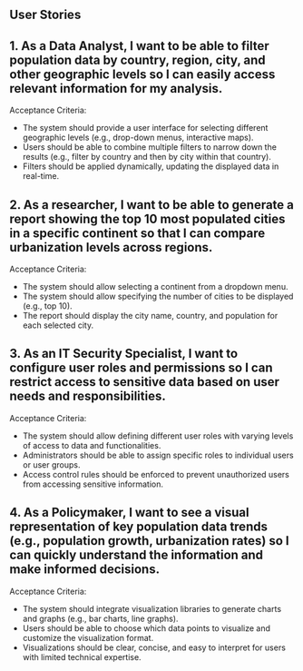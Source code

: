 ## User Stories

## 1. As a Data Analyst, I want to be able to filter population data by country, region, city, and other geographic levels so I can easily access relevant information for my analysis.

Acceptance Criteria:

- The system should provide a user interface for selecting different geographic levels (e.g., drop-down menus, interactive maps).
- Users should be able to combine multiple filters to narrow down the results (e.g., filter by country and then by city within that country).
- Filters should be applied dynamically, updating the displayed data in real-time.


## 2. As a researcher, I want to be able to generate a report showing the top 10 most populated cities in a specific continent so that I can compare urbanization levels across regions.

Acceptance Criteria:

- The system should allow selecting a continent from a dropdown menu.
- The system should allow specifying the number of cities to be displayed (e.g., top 10).
- The report should display the city name, country, and population for each selected city.

## 3. As an IT Security Specialist, I want to configure user roles and permissions so I can restrict access to sensitive data based on user needs and responsibilities.

Acceptance Criteria:

- The system should allow defining different user roles with varying levels of access to data and functionalities.
- Administrators should be able to assign specific roles to individual users or user groups.
- Access control rules should be enforced to prevent unauthorized users from accessing sensitive information.

## 4. As a Policymaker, I want to see a visual representation of key population data trends (e.g., population growth, urbanization rates) so I can quickly understand the information and make informed decisions.

Acceptance Criteria:

- The system should integrate visualization libraries to generate charts and graphs (e.g., bar charts, line graphs).
- Users should be able to choose which data points to visualize and customize the visualization format.
- Visualizations should be clear, concise, and easy to interpret for users with limited technical expertise.
